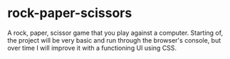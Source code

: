 # rock-paper-scissors

A rock, paper, scissor game that you play against a computer. Starting of, the project will be very basic and run through the browser's console, but over time I will improve it with a functioning UI using CSS.
